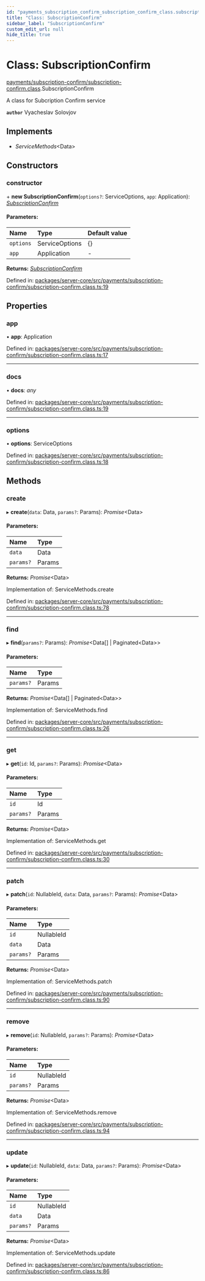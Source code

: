 ```yaml
---
id: "payments_subscription_confirm_subscription_confirm_class.subscriptionconfirm"
title: "Class: SubscriptionConfirm"
sidebar_label: "SubscriptionConfirm"
custom_edit_url: null
hide_title: true
---
```


# Class: SubscriptionConfirm

[payments/subscription-confirm/subscription-confirm.class](../modules/payments_subscription_confirm_subscription_confirm_class.md).SubscriptionConfirm

A class for Subcription Confirm  service

**`author`** Vyacheslav Solovjov

## Implements

* *ServiceMethods*<Data\>

## Constructors

### constructor

\+ **new SubscriptionConfirm**(`options?`: ServiceOptions, `app`: Application): [*SubscriptionConfirm*](payments_subscription_confirm_subscription_confirm_class.subscriptionconfirm.md)

#### Parameters:

Name | Type | Default value |
:------ | :------ | :------ |
`options` | ServiceOptions | {} |
`app` | Application | - |

**Returns:** [*SubscriptionConfirm*](payments_subscription_confirm_subscription_confirm_class.subscriptionconfirm.md)

Defined in: [packages/server-core/src/payments/subscription-confirm/subscription-confirm.class.ts:19](https://github.com/xr3ngine/xr3ngine/blob/a16a45d7e/packages/server-core/src/payments/subscription-confirm/subscription-confirm.class.ts#L19)

## Properties

### app

• **app**: Application

Defined in: [packages/server-core/src/payments/subscription-confirm/subscription-confirm.class.ts:17](https://github.com/xr3ngine/xr3ngine/blob/a16a45d7e/packages/server-core/src/payments/subscription-confirm/subscription-confirm.class.ts#L17)

___

### docs

• **docs**: *any*

Defined in: [packages/server-core/src/payments/subscription-confirm/subscription-confirm.class.ts:19](https://github.com/xr3ngine/xr3ngine/blob/a16a45d7e/packages/server-core/src/payments/subscription-confirm/subscription-confirm.class.ts#L19)

___

### options

• **options**: ServiceOptions

Defined in: [packages/server-core/src/payments/subscription-confirm/subscription-confirm.class.ts:18](https://github.com/xr3ngine/xr3ngine/blob/a16a45d7e/packages/server-core/src/payments/subscription-confirm/subscription-confirm.class.ts#L18)

## Methods

### create

▸ **create**(`data`: Data, `params?`: Params): *Promise*<Data\>

#### Parameters:

Name | Type |
:------ | :------ |
`data` | Data |
`params?` | Params |

**Returns:** *Promise*<Data\>

Implementation of: ServiceMethods.create

Defined in: [packages/server-core/src/payments/subscription-confirm/subscription-confirm.class.ts:78](https://github.com/xr3ngine/xr3ngine/blob/a16a45d7e/packages/server-core/src/payments/subscription-confirm/subscription-confirm.class.ts#L78)

___

### find

▸ **find**(`params?`: Params): *Promise*<Data[] \| Paginated<Data\>\>

#### Parameters:

Name | Type |
:------ | :------ |
`params?` | Params |

**Returns:** *Promise*<Data[] \| Paginated<Data\>\>

Implementation of: ServiceMethods.find

Defined in: [packages/server-core/src/payments/subscription-confirm/subscription-confirm.class.ts:26](https://github.com/xr3ngine/xr3ngine/blob/a16a45d7e/packages/server-core/src/payments/subscription-confirm/subscription-confirm.class.ts#L26)

___

### get

▸ **get**(`id`: Id, `params?`: Params): *Promise*<Data\>

#### Parameters:

Name | Type |
:------ | :------ |
`id` | Id |
`params?` | Params |

**Returns:** *Promise*<Data\>

Implementation of: ServiceMethods.get

Defined in: [packages/server-core/src/payments/subscription-confirm/subscription-confirm.class.ts:30](https://github.com/xr3ngine/xr3ngine/blob/a16a45d7e/packages/server-core/src/payments/subscription-confirm/subscription-confirm.class.ts#L30)

___

### patch

▸ **patch**(`id`: NullableId, `data`: Data, `params?`: Params): *Promise*<Data\>

#### Parameters:

Name | Type |
:------ | :------ |
`id` | NullableId |
`data` | Data |
`params?` | Params |

**Returns:** *Promise*<Data\>

Implementation of: ServiceMethods.patch

Defined in: [packages/server-core/src/payments/subscription-confirm/subscription-confirm.class.ts:90](https://github.com/xr3ngine/xr3ngine/blob/a16a45d7e/packages/server-core/src/payments/subscription-confirm/subscription-confirm.class.ts#L90)

___

### remove

▸ **remove**(`id`: NullableId, `params?`: Params): *Promise*<Data\>

#### Parameters:

Name | Type |
:------ | :------ |
`id` | NullableId |
`params?` | Params |

**Returns:** *Promise*<Data\>

Implementation of: ServiceMethods.remove

Defined in: [packages/server-core/src/payments/subscription-confirm/subscription-confirm.class.ts:94](https://github.com/xr3ngine/xr3ngine/blob/a16a45d7e/packages/server-core/src/payments/subscription-confirm/subscription-confirm.class.ts#L94)

___

### update

▸ **update**(`id`: NullableId, `data`: Data, `params?`: Params): *Promise*<Data\>

#### Parameters:

Name | Type |
:------ | :------ |
`id` | NullableId |
`data` | Data |
`params?` | Params |

**Returns:** *Promise*<Data\>

Implementation of: ServiceMethods.update

Defined in: [packages/server-core/src/payments/subscription-confirm/subscription-confirm.class.ts:86](https://github.com/xr3ngine/xr3ngine/blob/a16a45d7e/packages/server-core/src/payments/subscription-confirm/subscription-confirm.class.ts#L86)

